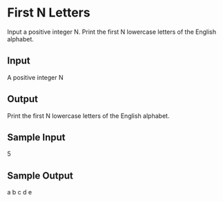 # First N Letters

Input a positive integer N. Print the first N lowercase letters of the English alphabet.

## Input
A positive integer N

## Output
Print the first N lowercase letters of the English alphabet.

## Sample Input
5

## Sample Output
a b c d e


